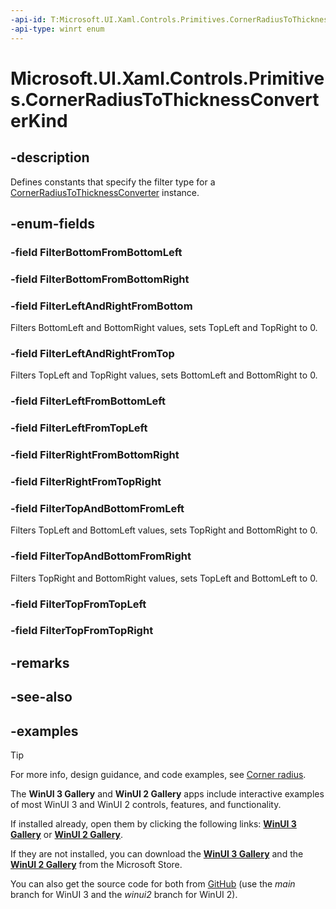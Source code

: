 ```yaml
---
-api-id: T:Microsoft.UI.Xaml.Controls.Primitives.CornerRadiusToThicknessConverterKind
-api-type: winrt enum
---
```


# Microsoft.UI.Xaml.Controls.Primitives.CornerRadiusToThicknessConverterKind

<!--
public enum CornerRadiusToThicknessConverterKind
-->

## -description

Defines constants that specify the filter type for a [CornerRadiusToThicknessConverter](cornerradiustothicknessconverter.md) instance.

## -enum-fields

### -field FilterBottomFromBottomLeft

### -field FilterBottomFromBottomRight

### -field FilterLeftAndRightFromBottom

Filters BottomLeft and BottomRight values, sets TopLeft and TopRight to 0.

### -field FilterLeftAndRightFromTop

Filters TopLeft and TopRight values, sets BottomLeft and BottomRight to 0.

### -field FilterLeftFromBottomLeft

### -field FilterLeftFromTopLeft

### -field FilterRightFromBottomRight

### -field FilterRightFromTopRight

### -field FilterTopAndBottomFromLeft

Filters TopLeft and BottomLeft values, sets TopRight and BottomRight to 0.

### -field FilterTopAndBottomFromRight

Filters TopRight and BottomRight values, sets TopLeft and BottomLeft to 0.

### -field FilterTopFromTopLeft

### -field FilterTopFromTopRight

## -remarks

## -see-also

## -examples

> [!TIP]
> For more info, design guidance, and code examples, see [Corner radius](/windows/apps/design/style/rounded-corner).
>
> The **WinUI 3 Gallery** and **WinUI 2 Gallery** apps include interactive examples of most WinUI 3 and WinUI 2 controls, features, and functionality.
>
> If installed already, open them by clicking the following links: [**WinUI 3 Gallery**](winui3gallery:) or [**WinUI 2 Gallery**](winui2gallery:).
>
> If they are not installed, you can download the [**WinUI 3 Gallery**](https://www.microsoft.com/store/productId/9P3JFPWWDZRC) and the [**WinUI 2 Gallery**](https://www.microsoft.com/store/productId/9MSVH128X2ZT) from the Microsoft Store.
>
> You can also get the source code for both from [GitHub](https://github.com/Microsoft/WinUI-Gallery) (use the *main* branch for WinUI 3 and the *winui2* branch for WinUI 2).
